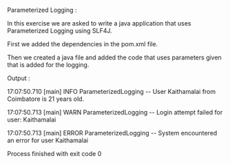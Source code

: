 Parameterized Logging :

In this exercise we are asked to write a java application that uses Parameterized Logging using SLF4J.

First we added the dependencies in the pom.xml file.

Then we created a java file and added the code that uses parameters given that is added for the logging.

Output :

17:07:50.710 [main] INFO ParameterizedLogging -- User Kaithamalai from Coimbatore is 21 years old.

17:07:50.713 [main] WARN ParameterizedLogging -- Login attempt failed for user: Kaithamalai

17:07:50.713 [main] ERROR ParameterizedLogging -- System encountered an error for user Kaithamalai

Process finished with exit code 0